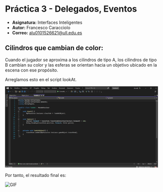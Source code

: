 # Práctica 3 - Delegados, Eventos
* **Asignatura:** Interfaces Inteligentes
* **Autor:** Francesco Caracciolo
* **Correo:** alu0101526621@ull.edu.es

## Cilindros que cambian de color:
Cuando el jugador se aproxima a los cilindros de tipo A, los cilindros de tipo B cambian su color y las esferas se orientan hacia un objetivo ubicado en la escena con ese propósito.

Arreglamos esto en el script lookAt.

![Screenshot%20(5454)](https://github.com/FrancescoCaracciolo98/Practica3-Delegados-Eventos/blob/main/Screenshot%20(5454).png)

Por tanto, el resultado final es:

![GIF](https://github.com/FrancescoCaracciolo98/Practica3-Delegados-Eventos/blob/main/GIF.gif)

